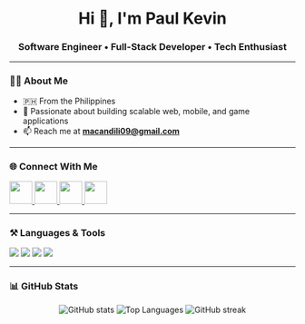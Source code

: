 <h1 align="center">Hi 👋, I'm Paul Kevin</h1>
<h3 align="center">Software Engineer • Full-Stack Developer • Tech Enthusiast</h3>

---

### 👨‍💻 About Me
- 🇵🇭 From the Philippines  
- 🚀 Passionate about building scalable web, mobile, and game applications  
- 📫 Reach me at **macandili09@gmail.com**

---

### 🌐 Connect With Me
<p align="left">
  <a href="https://linkedin.com/in/paulkevin1995" target="_blank">
    <img src="https://skillicons.dev/icons?i=linkedin" height="40"/>
  </a>
  <a href="https://stackoverflow.com/users/ginxxx" target="_blank">
    <img src="https://skillicons.dev/icons?i=stackoverflow" height="40"/>
  </a>
  <a href="https://fb.com/uhawnauhaw12" target="_blank">
    <img src="https://skillicons.dev/icons?i=facebook" height="40"/>
  </a>
  <a href="https://www.youtube.com/c/@ginxx_coding_club" target="_blank">
    <img src="https://skillicons.dev/icons?i=youtube" height="40"/>
  </a>
</p>

---

### ⚒️ Languages & Tools
<p align="left">
  <img src="https://skillicons.dev/icons?i=js,ts,react,reactnative,nodejs,express,redux,graphql,html,css,sass,tailwind,bootstrap" />
  <img src="https://skillicons.dev/icons?i=php,laravel,codeigniter,mysql,postgresql,mongodb,sqlite,redis" />
  <img src="https://skillicons.dev/icons?i=dotnet,c,cs,java,flutter,androidstudio,unity,unreal" />
  <img src="https://skillicons.dev/icons?i=aws,azure,gcp,docker,kubernetes,nginx,jenkins,kafka,rabbitmq" />
</p>

---

### 📊 GitHub Stats
<p align="center">
  <img src="https://github-readme-stats.vercel.app/api?username=ginxx009&show_icons=true&theme=tokyonight" alt="GitHub stats" />
  <img src="https://github-readme-stats.vercel.app/api/top-langs?username=ginxx009&layout=compact&theme=tokyonight" alt="Top Languages" />
  <img src="https://github-readme-streak-stats.herokuapp.com/?user=ginxx009&theme=tokyonight" alt="GitHub streak" />
</p>
